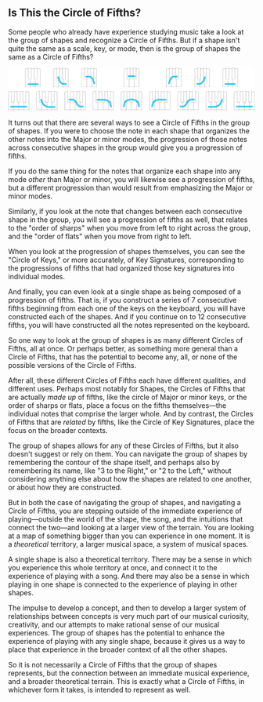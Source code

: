 ## Is This the Circle of Fifths?



Some people who already have experience studying music take a look at the group of shapes and recognize a Circle of Fifths. But if a shape isn't quite the same as a scale, key, or mode, then is the group of shapes the same as a Circle of Fifths?



![group of shapes](../media/group_of_shapes.png)



It turns out that there are several ways to see a Circle of Fifths in the group of shapes. If you were to choose the note in each shape that organizes the other notes into the Major or minor modes, the progression of those notes across consecutive shapes in the group would give you a progression of fifths. 

If you do the same thing for the notes that organize each shape into any mode *other* than Major or minor, you will likewise see a progression of fifths, but a different progression than would result from emphasizing the Major or minor modes.

Similarly, if you look at the note that changes between each consecutive shape in the group, you will see a progression of fifths as well, that relates to the "order of sharps" when you move from left to right across the group, and the "order of flats" when you move from right to left.

When you look at the progression of shapes themselves, you can see the "Circle of Keys," or more accurately, of Key Signatures, corresponding to the progressions of fifths that had organized those key signatures into individual modes.

And finally, you can even look at a single shape as being composed of a progression of fifths. That is, if you construct a series of 7 consecutive fifths beginning from each one of the keys on the keyboard, you will have constructed each of the shapes. And if you continue on to 12 consecutive fifths, you will have constructed all the notes represented on the keyboard.

So one way to look at the group of shapes is as many different Circles of Fifths, all at once. Or perhaps better, as something more general than a Circle of Fifths, that has the potential to become any, all, or none of the possible versions of the Circle of Fifths.

After all, these different Circles of Fifths each have different qualities, and different uses. Perhaps most notably for Shapes, the Circles of Fifths that are actually *made up* of fifths, like the circle of Major or minor keys, or the order of sharps or flats, place a focus on the fifths themselves&mdash;the individual notes that comprise the larger whole. And by contrast, the Circles of Fifths that are *related* by fifths, like the Circle of Key Signatures, place the focus on the broader contexts.

The group of shapes allows for any of these Circles of Fifths, but it also doesn't suggest or rely on them. You can navigate the group of shapes by remembering the contour of the shape itself, and perhaps also by remembering its name, like "3 to the Right," or "2 to the Left," without considering anything else about how the shapes are related to one another, or about how they are constructed.

But in both the case of navigating the group of shapes, and navigating a Circle of Fifths, you are stepping outside of the immediate experience of playing&mdash;outside the world of the shape, the song, and the intuitions that connect the two&mdash;and looking at a larger view of the terrain. You are looking at a map of something bigger than you can experience in one moment. It is a *theoretical* territory, a larger musical space, a system of musical spaces.

A single shape is also a theoretical territory. There may be a sense in which you experience this whole territory at once, and connect it to the experience of playing with a song. And there may also be a sense in which playing in one shape is connected to the experience of playing in other shapes.

The impulse to develop a concept, and then to develop a larger system of relationships between concepts is very much part of our musical curiosity, creativity, and our attempts to make rational sense of our musical experiences. The group of shapes has the potential to enhance the experience of playing with any single shape, because it gives us a way to place that experience in the broader context of all the other shapes.

So it is not necessarily a Circle of Fifths that the group of shapes represents, but the connection between an immediate musical experience, and a broader theoretical terrain. This is exactly what a Circle of Fifths, in whichever form it takes, is intended to represent as well.
